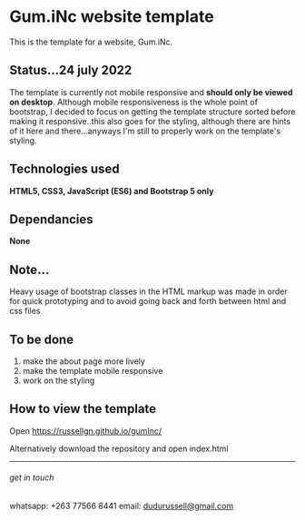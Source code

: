 # Gum.iNc website template

This is the template for a website, Gum.iNc.

## Status...24 july 2022

The template is currently not mobile responsive and **should only be viewed on desktop**.
Although mobile responsiveness is the whole point of bootstrap, I decided to focus
on getting the template structure sorted before making it responsive..this also
goes for the styling, although there are hints of it here and there...anyways
I'm still to properly work on the template's styling.

## Technologies used

**HTML5, CSS3, JavaScript (ES6) and Bootstrap 5 only**

## Dependancies

**None**

## Note...

Heavy usage of bootstrap classes in the HTML markup was made in order for quick prototyping
and to avoid going back and forth between html and css files

## To be done

1. make the about page more lively
2. make the template mobile responsive
3. work on the styling

## How to view the template

Open https://russellgn.github.io/gumInc/

Alternatively download the repository and open index.html

---

###### get in touch

whatsapp: +263 77566 8441
email: dudurussell@gmail.com
